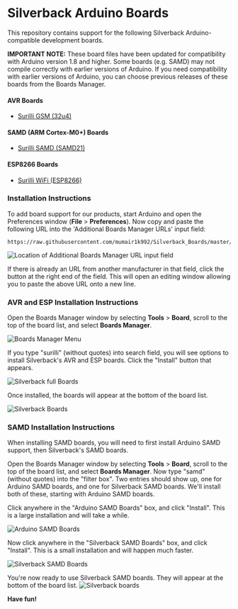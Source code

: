 # Silverback Arduino Boards

This repository contains support for the following Silverback Arduino-compatible development boards.

**IMPORTANT NOTE:** These board files have been updated for compatibility with Arduino version 1.8 and higher. Some boards (e.g. SAMD) may not compile correctly with earlier versions of Arduino. If you need compatibility with earlier versions of Arduino, you can choose previous releases of these boards from the Boards Manager.

#### AVR Boards

* [Surilli GSM (32u4)](https://www.surilli.io)

#### SAMD (ARM Cortex-M0+) Boards

* [Surilli SAMD (SAMD21)](https://www.surilli.io)

#### ESP8266 Boards

* [Surilli WiFi (ESP8266)](https://www.surilli.io)

### Installation Instructions

To add board support for our products, start Arduino and open the Preferences window (**File** > **Preferences**). Now copy and paste the following URL into the 'Additional Boards Manager URLs' input field:

	https://raw.githubusercontent.com/mumair1k992/Silverback_Boards/master/package_surilli.io_index.json

![Location of Additional Boards Manager URL input field](prefs-arrow.png)

If there is already an URL from another manufacturer in that field, click the button at the right end of the field. This will open an editing window allowing you to paste the above URL onto a new line.

### AVR and ESP Installation Instructions

Open the Boards Manager window by selecting **Tools** > **Board**, scroll to the top of the board list, and select **Boards Manager**.

![Boards Manager Menu](manager-menu.png)

If you type "surilli" (without quotes) into search field, you will see options to install Silverback's AVR and ESP boards. Click the "Install" button that appears. 

![Silverback full Boards](install.png)

Once installed, the boards will appear at the bottom of the board list.

![Silverback Boards](surilliboards.png)

### SAMD Installation Instructions

When installing SAMD boards, you will need to first install Arduino SAMD support, then Silverback's SAMD boards.

Open the Boards Manager window by selecting **Tools** > **Board**, scroll to the top of the board list, and select **Boards Manager**. Now type "samd" (without quotes) into the "filter box". Two entries should show up, one for Arduino SAMD boards, and one for Silverback SAMD boards. We'll install both of these, starting with Arduino SAMD boards.

Click anywhere in the "Arduino SAMD Boards" box, and click "Install". This is a large installation and will take a while.

![Arduino SAMD Boards](manager-arrow.png)

Now click anywhere in the "Silverback SAMD Boards" box, and click "Install". This is a small installation and will happen much faster.

![Silverback SAMD Boards](manager-arrow2.png)

You're now ready to use Silverback SAMD boards. They will appear at the bottom of the board list.
![Silverback boards](full-boards.png)

**Have fun!**<br>
